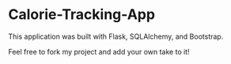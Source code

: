 # Calorie-Tracking-App

This application was built with Flask, SQLAlchemy, and Bootstrap.

Feel free to fork my project and add your own take to it!
